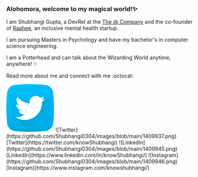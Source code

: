 ### Alohomora, welcome to my magical world!✨

I am Shubhangi Gupta, a DevRel at the [The @ Company](http://atsign.com/) and the co-founder of [Raahee](https://raahee.in/), an inclusive mental health startup.

I am pursuing Masters in Psychology and have my bachelor's in computer science engineering. 

I am a Potterhead and can talk about the Wizarding World anytime, anywhere! ✨

Read more about me and connect with me :octocat:

<img src="https://github.com/Shubhangi0304/images/blob/main/1409937.png" width="128"/>
![Twitter](https://github.com/Shubhangi0304/images/blob/main/1409937.png) [Twitter](https://twitter.com/knowShubhangi) 
![LinkedIn](https://github.com/Shubhangi0304/images/blob/main/1409945.png) [LinkedIn](https://www.linkedin.com/in/knowShubhangi/)
![Instagram](https://github.com/Shubhangi0304/images/blob/main/1409946.png) [Instagram](https://www.instagram.com/knowshubhangi/)





<!--
**Shubhangi0304/Shubhangi0304** is a ✨ _special_ ✨ repository because its `README.md` (this file) appears on your GitHub profile.

Here are some ideas to get you started:

- 🔭 I’m currently working on ...
- 🌱 I’m currently learning ...
- 👯 I’m looking to collaborate on ...
- 🤔 I’m looking for help with ...
- 💬 Ask me about ...
- 📫 How to reach me: ...
- 😄 Pronouns: ...
- ⚡ Fun fact: ...
-->
